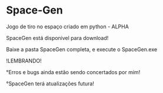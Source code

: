 # Space-Gen
Jogo de tiro no espaço criado em python - ALPHA

SpaceGen está disponivel para download!

Baixe a pasta SpaceGen completa, e execute o SpaceGen.exe

!LEMBRANDO!

°Erros e bugs ainda estão sendo concertados por mim!

°SpaceGen terá atualizações futura!
